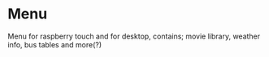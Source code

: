 # Menu
Menu for raspberry touch and for desktop, contains; movie library, weather info, bus tables and more(?)
